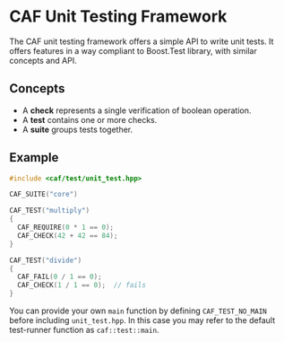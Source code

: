CAF Unit Testing Framework
==========================

The CAF unit testing framework offers a simple API to write unit tests.
It offers features in a way compliant to Boost.Test library, with similar
concepts and API.

Concepts
--------

- A **check** represents a single verification of boolean operation.
- A **test** contains one or more checks.
- A **suite** groups tests together.

Example
-------

```cpp
#include <caf/test/unit_test.hpp>

CAF_SUITE("core")

CAF_TEST("multiply")
{
  CAF_REQUIRE(0 * 1 == 0);
  CAF_CHECK(42 + 42 == 84);
}

CAF_TEST("divide")
{
  CAF_FAIL(0 / 1 == 0);
  CAF_CHECK(1 / 1 == 0);  // fails
}
```

You can provide your own `main` function by defining `CAF_TEST_NO_MAIN`
before including `unit_test.hpp`. In this case you may refer to the default
test-runner function as `caf::test::main`.
